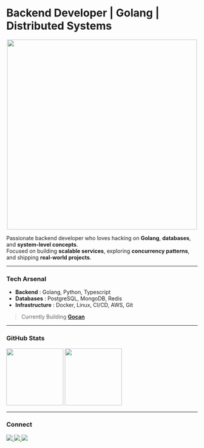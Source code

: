 # Backend Developer | Golang | Distributed Systems

<p align="center">
  <img src="https://media.giphy.com/media/L8K62iTDkzGX6/giphy.gif" width="500"/>
</p>

Passionate backend developer who loves hacking on **Golang**, **databases**, and **system-level concepts**.  
Focused on building **scalable services**, exploring **concurrency patterns**, and shipping **real-world projects**.  

---

### Tech Arsenal
- **Backend** : Golang, Python, Typescript
- **Databases** : PostgreSQL, MongoDB, Redis  
- **Infrastructure** : Docker, Linux, CI/CD, AWS, Git 

> Currently Building [**Gocan**](https://github.com/Cheemx/gocan) 

---

### GitHub Stats
<p align="left">
  <img src="https://github-readme-stats.vercel.app/api?username=cheemx&show_icons=true&count_private=true&hide_border=true&theme=transparent" height="150" />
  <img src="https://streak-stats.demolab.com?user=cheemx&theme=default&hide_border=true" height="150" />
</p>

---

### Connect
<p align="left">
  <a href="https://linkedin.com/in/chinmay-mahajan-104b18229" target="_blank">
    <img src="https://img.shields.io/badge/LinkedIn-0A66C2?style=flat-square&logo=linkedin&logoColor=white"/>
  </a>
  <a href="https://x.com/cheems_exo" target="_blank">
    <img src="https://img.shields.io/badge/X-000000?style=flat-square&logo=x&logoColor=white"/>
  </a>
  <a href="https://leetcode.com/myself_cm_" target="_blank">
    <img src="https://img.shields.io/badge/LeetCode-FFA116?style=flat-square&logo=leetcode&logoColor=white"/>
  </a>
</p>

